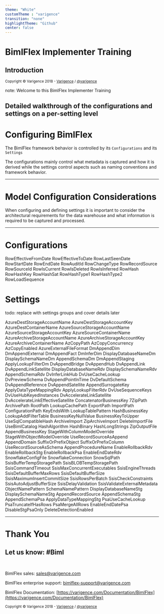```yaml
---
theme: "White"
customTheme : "varigence"
transition: "none"
highlightTheme: "Github"
center: false
---
```


# BimlFlex Implementer Training

## Introduction

<small>Copyright &copy; Varigence 2018 - [Varigence](https://varigence.com) / [@varigence](http://twitter.com/varigence)</small>

note:
Welcome to this BimlFlex Implementer Training

Detailed walkthrough of the configurations and settings on a per-setting level
---

# Configuring BimlFlex

The BimlFlex framework behavior is controlled by its `Configurations` and its `Settings`

The configurations mainly control what metadata is captured and how it is derived while the settings control aspects such as naming conventions and framework behavior.

---

# Model Configuration Considerations

When configuring and defining settings it is important to consider the architectural requirements for the data warehouse and what information is required to be captured and processed.

---

# Configurations

RowEffectiveFromDate
RowEffectiveToDate
RowLastSeenDate
RowStartDate
RowEndDate
RowAuditId
RowChangeType
RowRecordSource
RowSourceId
RowIsCurrent
RowIsDeleted
RowIsInferred
RowHash
RowHashKey
RowHashSat
RowHashType1
RowHashType2
RowLoadSequence

# Settings

todo: replace with settings groups and cover details later

AzureDestStorageAccountName
AzureDestStorageAccountKey
AzureDestContainerName
AzureSourceStorageAccountName
AzureSourceStorageAccountKey
AzureSourceContainerName
AzureArchiveStorageAccountName
AzureArchiveStorageAccountKey
AzureArchiveContainerName
AzCopyPath
AzCopyConcurrency
AzCopyEnabled
AzureExternalFileFormat
DmAppendDim
DmAppendExternal
DmAppendFact
DmInferDim
DisplayDatabaseNameDm
DisplaySchemaNameDm
AppendSchemaDm
DmAppendStaging
ApplyLookupFilterDm
DvAppendBridge
DvAppendHub
DvAppendLink
DvAppendLinkSatellite
DisplayDatabaseNameRdv
DisplaySchemaNameRdv
AppendSchemaRdv
DvInferLinkHub
DvUseCacheLookup
DvPreviewSchema
DvAppendPointInTime
DvDefaultSchema
DvAppendReference
DvAppendSatellite
AppendSurrogateKey
ApplyDataTypeMappingRdv
ApplyLookupFilterRdv
DvUseSequenceKeys
DvUseHubKeyedInstances
DvAccelerateLinkSatellite
DvAccelerateLinkEffectiveSatellite
ConcatenatorBusinessKey
7ZipPath
ArchivePath
RootPath
LookupCachePath
ExportPath
ImportPath
ConfigurationPath
KeyEndsWith
LookupTablePattern
HashBusinessKey
LookupAddFilterTable
BusinessKeyNullValue
BusinessKeyToUpper
UseSqlCompatibleHash
ArchiveImport
ZipArchiveImport
DeleteImportFile
UseBimlCatalog
HashAlgorithm
HashBinary
HashLongStrings
ZipOutputFile
AppendBusinessKey
StageWithColumnModelOverride
StageWithObjectModelOverride
UseRecordSourceAsAppend
AppendDomain
SuffixOrPrefixObject
SuffixOrPrefixColumn
UseRecordSourceAsSchema
AppendProcedureName
EnableRollbackRdv
EnableRollbackStg
EnableRollbackPsa
EnableEndDateRdv
SnowflakeConfigFile
SnowflakeConnection
SnowSqlPath
SsisBufferTempStoragePath
SsisBLOBTempStoragePath
SsisCommandTimeout
SsisMaxConcurrentExecutables
SsisEngineThreads
SsisDefaultBufferMaxRows
SsisDefaultBufferSize
SsisMaximumInsertCommitSize
SsisRowsPerBatch
SsisCheckConstraints
SsisAutoAdjustBufferSize
SsisDelayValidation
SsisValidateExternalMetadata
ObjectNamePattern
SchemaNamePattern
DisplayDatabaseNameStg
DisplaySchemaNameStg
AppendRecordSource
AppendSchemaStg
AppendSchemaPsa
ApplyDataTypeMappingStg
PsaUseCacheLookup
PsaTruncateIfHasRows
PsaMergeAllRows
EnableEndDatePsa
DisableStgPsaOnly
DeleteDetectionEnabled

---

# Thank You

## Let us know: #Biml

<br/>

BimlFlex sales: [sales@varigence.com](mailto:sales@varigence.com)

BimlFlex enterprise support: [bimlflex-support@varigence.com](mailto:bimlflex-support@varigence.com)

BimlFlex Documentation: [https://varigence.com/Documentation/BimlFlex](https://varigence.com/Documentation/BimlFlex)

<small>Copyright &copy; Varigence 2018 - [Varigence](https://varigence.com) / [@varigence](http://twitter.com/varigence)</small>